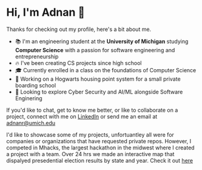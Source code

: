# Hi, I'm Adnan 👋

Thanks for checking out my profile, here's a bit about me.

- 📚 I'm an engineering student at the **University of Michigan** studying **Computer Science** with a passion for software engineering and entrepreneurship
- 🔥 I've been creating CS projects since high school
- 🎓 Currently enrolled in a class on the foundations of Computer Science
- 🚀 Working on a Hogwarts housing point system for a small private boarding school
- 🌱 Looking to explore Cyber Security and AI/ML alongside Software Enginering

If you'd like to chat, get to know me better, or like to collaborate on a project, connect with me on [LinkedIn](https://www.linkedin.com/in/-adnan-rashid/) or send me an email at [adnanr@umich.edu](mailto:adnanr@umich.edu)

I'd like to showcase some of my projects, unfortuantley all were for companies or organizations that have requested private repos. However, I competed in Mhacks, the largest hackathon in the midwest where I created a project with a team. Over 24 hrs we made an interactive map that dispalyed presedential election results by state and year. Check it out [here](https://github.com/shivanshnu/Mhacks-political_map) 
